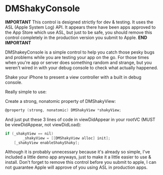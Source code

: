 DMShakyConsole
==============
**IMPORTANT**
This control is designed strictly for dev & testing.  It uses the ASL (Apple System Log) API.  It appears there have been apps approved to the App Store which use ASL, but just to be safe, you should remove this control completely in the production version you submit to Apple.
**END IMPORTANT**

DMShakeyConsole is a simple control to help you catch those pesky bugs and problems while you are testing your app on the go.  For those times when you're app or server does something random and strange, but you weren't wired in with your debug console to check what actually happened.

Shake your iPhone to present a view controller with a built in debug console.

Really simple to use:

Create a strong, nonatomic property of DMShakyView: 
`````objective-c
@property (strong, nonatomic) DMShakyView *shakyView;
`````

And just put these 3 lines of code in viewDidAppear in your rootVC (MUST be viewDidAppear, not viewDidLoad):
`````objective-c
if (_shakyView == nil)
        _shakyView = [[DMShakyView alloc] init];
    [_shakyView enableShakyShaky];
`````  
  

Although it is probably unnecessary because it's already so simple, I've included a little demo app anyways, just to make it a little easier to use & install.
Don't forget to remove this control before you submit to apple, I can not guarantee Apple will approve of you using ASL in production apps.
